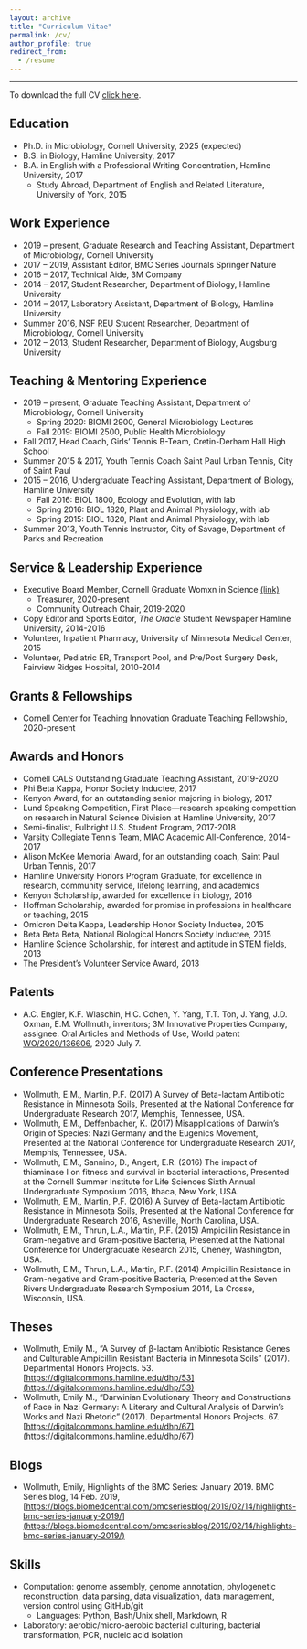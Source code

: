 ```yaml
---
layout: archive
title: "Curriculum Vitae"
permalink: /cv/
author_profile: true
redirect_from:
  - /resume
---
```


---

To download the full CV [click here](https://github.com/emilywollmuth/emilywollmuth.github.io/raw/master/files/Wollmuth_CV_2020_Website.pdf).

## Education
* Ph.D. in Microbiology, Cornell University, 2025 (expected)
* B.S. in Biology, Hamline University, 2017
* B.A. in English with a Professional Writing Concentration, Hamline University, 2017
  * Study Abroad, Department of English and Related Literature, University of York, 2015

## Work Experience
* 2019 – present, Graduate Research and Teaching Assistant, Department of Microbiology, Cornell University
* 2017 – 2019, Assistant Editor, BMC Series Journals Springer Nature
* 2016 – 2017, Technical Aide, 3M Company
* 2014 – 2017, Student Researcher, Department of Biology, Hamline University
* 2014 – 2017, Laboratory Assistant, Department of Biology, Hamline University 
* Summer 2016,	NSF REU Student Researcher, Department of Microbiology, Cornell University
* 2012 – 2013, Student Researcher, Department of Biology, Augsburg University 

## Teaching & Mentoring Experience
* 2019 – present, Graduate Teaching Assistant, Department of Microbiology, Cornell University
  * Spring 2020: BIOMI 2900, General Microbiology Lectures
  * Fall 2019: BIOMI 2500, Public Health Microbiology 
* Fall 2017,	Head Coach, Girls’ Tennis B-Team, Cretin-Derham Hall High School 
* Summer 2015 & 2017, Youth Tennis Coach Saint Paul Urban Tennis, City of Saint Paul
* 2015 – 2016, Undergraduate Teaching Assistant, Department of Biology, Hamline University 
  * Fall 2016: BIOL 1800, Ecology and Evolution, with lab 
  * Spring 2016: BIOL 1820, Plant and Animal Physiology, with lab
  * Spring 2015: BIOL 1820, Plant and Animal Physiology, with lab
* Summer 2013, Youth Tennis Instructor, City of Savage, Department of Parks and Recreation

## Service & Leadership Experience
* Executive Board Member, Cornell Graduate Womxn in Science [(link)](https://gwiscornell.wordpress.com/)
  * Treasurer, 2020-present
  * Community Outreach Chair, 2019-2020
* Copy Editor and Sports Editor, *The Oracle* Student Newspaper Hamline University, 2014-2016
* Volunteer, Inpatient Pharmacy, University of Minnesota Medical Center, 2015
* Volunteer, Pediatric ER, Transport Pool, and Pre/Post Surgery Desk, Fairview Ridges Hospital, 2010-2014

## Grants & Fellowships
* Cornell Center for Teaching Innovation Graduate Teaching Fellowship, 2020-present

## Awards and Honors
* Cornell CALS Outstanding Graduate Teaching Assistant, 2019-2020
*	Phi Beta Kappa, Honor Society Inductee, 2017
*	Kenyon Award, for an outstanding senior majoring in biology, 2017
*	Lund Speaking Competition, First Place—research speaking competition on research in Natural Science Division at Hamline University, 2017
*	Semi-finalist, Fulbright U.S. Student Program, 2017-2018 
*	Varsity Collegiate Tennis Team, MIAC Academic All-Conference, 2014-2017
*	Alison McKee Memorial Award, for an outstanding coach, Saint Paul Urban Tennis, 2017
*	Hamline University Honors Program Graduate, for excellence in research, community service, lifelong learning, and academics
*	Kenyon Scholarship, awarded for excellence in biology, 2016
*	Hoffman Scholarship, awarded for promise in professions in healthcare or teaching, 2015
*	Omicron Delta Kappa, Leadership Honor Society Inductee, 2015
*	Beta Beta Beta, National Biological Honors Society Inductee, 2015
*	Hamline Science Scholarship, for interest and aptitude in STEM fields, 2013
*	The President’s Volunteer Service Award, 2013

## Patents
* A.C. Engler, K.F. Wlaschin, H.C. Cohen, Y. Yang, T.T. Ton, J. Yang, J.D. Oxman, E.M. Wollmuth, inventors; 3M Innovative Properties Company, assignee. Oral Articles and Methods of Use, World patent [WO/2020/136606](https://patentscope.wipo.int/search/en/detail.jsf?docId=WO2020136606), 2020 July 7.

## Conference Presentations
* Wollmuth, E.M., Martin, P.F. (2017) A Survey of Beta-lactam Antibiotic Resistance in Minnesota Soils, Presented at the National Conference for Undergraduate Research 2017, Memphis, Tennessee, USA. 
* Wollmuth, E.M., Deffenbacher, K. (2017) Misapplications of Darwin’s Origin of Species: Nazi Germany and the Eugenics Movement, Presented at the National Conference for Undergraduate Research 2017, Memphis, Tennessee, USA.
* Wollmuth, E.M., Sannino, D., Angert, E.R. (2016) The impact of thiaminase I on fitness and survival in bacterial interactions, Presented at the Cornell Summer Institute for Life Sciences Sixth Annual Undergraduate Symposium 2016, Ithaca, New York, USA. 
* Wollmuth, E.M., Martin, P.F. (2016) A Survey of Beta-lactam Antibiotic Resistance in Minnesota Soils, Presented at the National Conference for Undergraduate Research 2016, Asheville, North Carolina, USA. 
* Wollmuth, E.M., Thrun, L.A., Martin, P.F. (2015) Ampicillin Resistance in Gram-negative and Gram-positive Bacteria, Presented at the National Conference for Undergraduate Research 2015, Cheney, Washington, USA. 
* Wollmuth, E.M., Thrun, L.A., Martin, P.F. (2014) Ampicillin Resistance in Gram-negative and Gram-positive Bacteria, Presented at the Seven Rivers Undergraduate Research Symposium 2014, La Crosse, Wisconsin, USA. 

## Theses
* Wollmuth, Emily M., “A Survey of β-lactam Antibiotic Resistance Genes and Culturable Ampicillin
Resistant Bacteria in Minnesota Soils” (2017). Departmental Honors Projects. 53.
[https://digitalcommons.hamline.edu/dhp/53](https://digitalcommons.hamline.edu/dhp/53)
* Wollmuth, Emily M., “Darwinian Evolutionary Theory and Constructions of Race in Nazi Germany: A
Literary and Cultural Analysis of Darwin’s Works and Nazi Rhetoric” (2017). Departmental Honors
Projects. 67.
[https://digitalcommons.hamline.edu/dhp/67](https://digitalcommons.hamline.edu/dhp/67)

## Blogs
* Wollmuth, Emily, Highlights of the BMC Series: January 2019. BMC Series blog, 14 Feb. 2019,
[https://blogs.biomedcentral.com/bmcseriesblog/2019/02/14/highlights-bmc-series-january-2019/](https://blogs.biomedcentral.com/bmcseriesblog/2019/02/14/highlights-bmc-series-january-2019/)

## Skills
* Computation: genome assembly, genome annotation, phylogenetic reconstruction, data parsing, data visualization, data management, version control using GitHub/git  
  * Languages: Python, Bash/Unix shell, Markdown, R  
* Laboratory: aerobic/micro-aerobic bacterial culturing, bacterial transformation, PCR, nucleic acid isolation 
